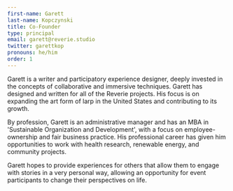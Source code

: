 ```yaml
---
first-name: Garett
last-name: Kopczynski
title: Co-Founder
type: principal
email: garett@reverie.studio
twitter: garettkop
pronouns: he/him
order: 1
---
```


Garett is a writer and participatory experience designer, deeply invested in the concepts of collaborative and immersive techniques. Garett has designed and written for all of the Reverie projects. His focus is on expanding the art form of larp in the United States and contributing to its growth.

By profession, Garett is an administrative manager and has an MBA in 'Sustainable Organization and Development', with a focus on employee-ownership and fair business practice. His professional career has given him opportunities to work with health research, renewable energy, and community projects.

Garett hopes to provide experiences for others that allow them to engage with stories in a very personal way, allowing an opportunity for event participants to change their perspectives on life.